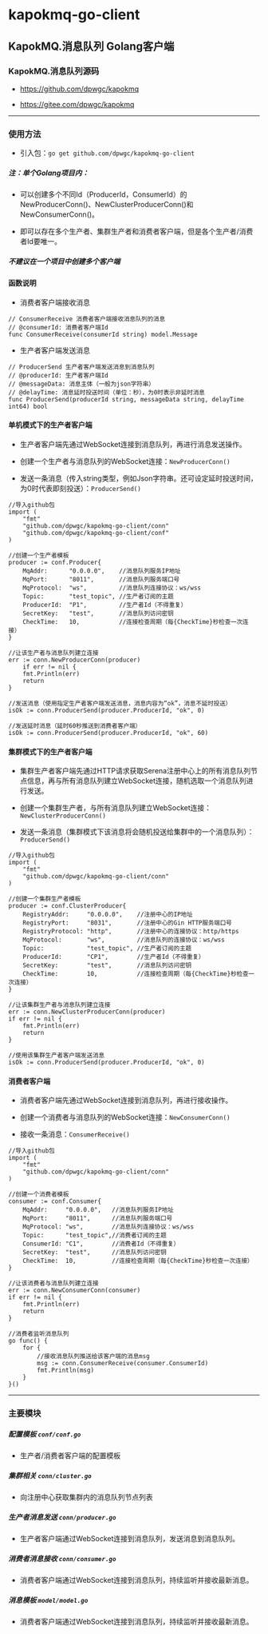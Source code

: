# kapokmq-go-client

## KapokMQ.消息队列 Golang客户端

### KapokMQ.消息队列源码

* https://github.com/dpwgc/kapokmq

* https://gitee.com/dpwgc/kapokmq

***

### 使用方法

* 引入包：`go get github.com/dpwgc/kapokmq-go-client`

##### 注：单个Golang项目内：

* 可以创建多个不同Id（ProducerId，ConsumerId）的NewProducerConn()、NewClusterProducerConn()和NewConsumerConn()。

* 即可以存在多个生产者、集群生产者和消费者客户端，但是各个生产者/消费者Id要唯一。

##### 不建议在一个项目中创建多个客户端

#### 函数说明

* 消费者客户端接收消息

```
// ConsumerReceive 消费者客户端接收消息队列的消息
// @consumerId: 消费者客户端Id
func ConsumerReceive(consumerId string) model.Message 
```

* 生产者客户端发送消息

```
// ProducerSend 生产者客户端发送消息到消息队列
// @producerId: 生产者客户端Id
// @messageData: 消息主体（一般为json字符串）
// @delayTime: 消息延时投送时间（单位：秒），为0时表示非延时消息
func ProducerSend(producerId string, messageData string, delayTime int64) bool 
```

#### 单机模式下的生产者客户端

* 生产者客户端先通过WebSocket连接到消息队列，再进行消息发送操作。

* 创建一个生产者与消息队列的WebSocket连接：`NewProducerConn()`

* 发送一条消息（传入string类型，例如Json字符串。还可设定延时投送时间，为0时代表即刻投送）：`ProducerSend()`

```
//导入github包
import (
	"fmt"
	"github.com/dpwgc/kapokmq-go-client/conn"
	"github.com/dpwgc/kapokmq-go-client/conf"
)
```

```
//创建一个生产者模板
producer := conf.Producer{
    MqAddr:      "0.0.0.0",    //消息队列服务IP地址
    MqPort:      "8011",       //消息队列服务端口号
    MqProtocol:  "ws",         //消息队列连接协议：ws/wss
    Topic:       "test_topic", //生产者订阅的主题
    ProducerId:  "P1",         //生产者Id（不得重复）
    SecretKey:   "test",       //消息队列访问密钥
    CheckTime:   10,           //连接检查周期（每{CheckTime}秒检查一次连接）
}

//让该生产者与消息队列建立连接
err := conn.NewProducerConn(producer)
    if err != nil {
    fmt.Println(err)
    return
}

//发送消息（使用指定生产者客户端发送消息，消息内容为“ok”，消息不延时投送）
isOk := conn.ProducerSend(producer.ProducerId, "ok", 0)

//发送延时消息（延时60秒推送到消费者客户端）
isOk := conn.ProducerSend(producer.ProducerId, "ok", 60)
```

#### 集群模式下的生产者客户端

* 集群生产者客户端先通过HTTP请求获取Serena注册中心上的所有消息队列节点信息，再与所有消息队列建立WebSocket连接，随机选取一个消息队列进行发送。

* 创建一个集群生产者，与所有消息队列建立WebSocket连接：`NewClusterProducerConn()`

* 发送一条消息（集群模式下该消息将会随机投送给集群中的一个消息队列）：`ProducerSend()`

```
//导入github包
import (
	"fmt"
	"github.com/dpwgc/kapokmq-go-client/conn"
)
```

```
//创建一个集群生产者模板
producer := conf.ClusterProducer{
	RegistryAddr:     "0.0.0.0",    //注册中心的IP地址
	RegistryPort:     "8031",       //注册中心的Gin HTTP服务端口号
	RegistryProtocol: "http",       //注册中心的连接协议：http/https
	MqProtocol:       "ws",         //消息队列的连接协议：ws/wss
	Topic:            "test_topic", //生产者订阅的主题
	ProducerId:       "CP1",        //生产者Id（不得重复）
	SecretKey:        "test",       //消息队列访问密钥
	CheckTime:        10,           //连接检查周期（每{CheckTime}秒检查一次连接）
}

//让该集群生产者与消息队列建立连接
err := conn.NewClusterProducerConn(producer)
if err != nil {
	fmt.Println(err)
	return
}

//使用该集群生产者客户端发送消息
isOk := conn.ProducerSend(producer.ProducerId, "ok", 0)
```

#### 消费者客户端

* 消费者客户端先通过WebSocket连接到消息队列，再进行接收操作。

* 创建一个消费者与消息队列的WebSocket连接：`NewConsumerConn()`

* 接收一条消息：`ConsumerReceive()`

```
//导入github包
import (
	"fmt"
	"github.com/dpwgc/kapokmq-go-client/conn"
)
```

```
//创建一个消费者模板
consumer := conf.Consumer{
	MqAddr:     "0.0.0.0",   //消息队列服务IP地址
	MqPort:     "8011",      //消息队列服务端口号
	MqProtocol: "ws",        //消息队列连接协议：ws/wss
	Topic:      "test_topic",//消费者订阅的主题
	ConsumerId: "C1",        //消费者Id（不得重复）
	SecretKey:  "test",      //消息队列访问密钥
	CheckTime:  10,          //连接检查周期（每{CheckTime}秒检查一次连接）
}

//让该消费者与消息队列建立连接
err := conn.NewConsumerConn(consumer)
if err != nil {
	fmt.Println(err)
	return
}

//消费者监听消息队列
go func() {
	for {
		//接收消息队列推送给该客户端的消息msg
		msg := conn.ConsumerReceive(consumer.ConsumerId)
		fmt.Println(msg)
	}
}()
```

***

### 主要模块

##### 配置模板 `conf/conf.go`

* 生产者/消费者客户端的配置模板

##### 集群相关 `conn/cluster.go`

* 向注册中心获取集群内的消息队列节点列表

##### 生产者消息发送 `conn/producer.go`

* 生产者客户端通过WebSocket连接到消息队列，发送消息到消息队列。

##### 消费者消息接收 `conn/consumer.go`

* 消费者客户端通过WebSocket连接到消息队列，持续监听并接收最新消息。

##### 消息模板 `model/model.go`

* 消费者客户端通过WebSocket连接到消息队列，持续监听并接收最新消息。



